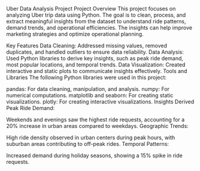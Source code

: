 Uber Data Analysis Project
Project Overview
This project focuses on analyzing Uber trip data using Python. The goal is to clean, process, and extract meaningful insights from the dataset to understand ride patterns, demand trends, and operational efficiencies. The insights can help improve marketing strategies and optimize operational planning.

Key Features
Data Cleaning: Addressed missing values, removed duplicates, and handled outliers to ensure data reliability.
Data Analysis: Used Python libraries to derive key insights, such as peak ride demand, most popular locations, and temporal trends.
Data Visualization: Created interactive and static plots to communicate insights effectively.
Tools and Libraries
The following Python libraries were used in this project:

pandas: For data cleaning, manipulation, and analysis.
numpy: For numerical computations.
matplotlib and seaborn: For creating static visualizations.
plotly: For creating interactive visualizations.
Insights Derived
Peak Ride Demand:

Weekends and evenings saw the highest ride requests, accounting for a 20% increase in urban areas compared to weekdays.
Geographic Trends:

High ride density observed in urban centers during peak hours, with suburban areas contributing to off-peak rides.
Temporal Patterns:

Increased demand during holiday seasons, showing a 15% spike in ride requests.
